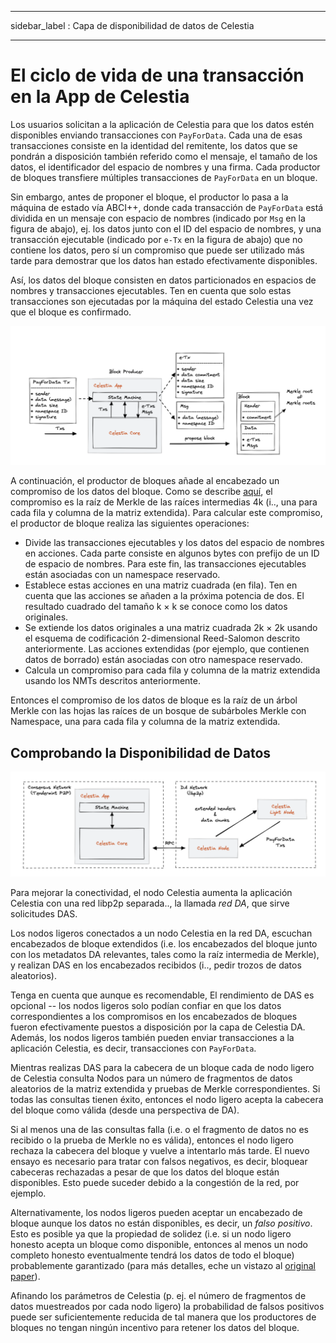 - - -
sidebar_label : Capa de disponibilidad de datos de Celestia
- - -

# El ciclo de vida de una transacción en la App de Celestia

Los usuarios solicitan a la aplicación de Celestia para que los datos estén disponibles enviando transacciones con `PayForData`. Cada una de esas transacciones consiste en la identidad del remitente, los datos que se pondrán a disposición también referido como el mensaje, el tamaño de los datos, el identificador del espacio de nombres y una firma. Cada productor de bloques transfiere múltiples transacciones de `PayForData` en un bloque.

Sin embargo, antes de proponer el bloque, el productor lo pasa a la máquina de estado vía ABCI++, donde cada transacción de `PayForData` está dividida en un mensaje con espacio de nombres (indicado por `Msg` en la figura de abajo), ej. los datos junto con el ID del espacio de nombres, y una transacción ejecutable (indicado por `e-Tx` en la figura de abajo) que no contiene los datos, pero sí un compromiso que puede ser utilizado más tarde para demostrar que los datos han estado efectivamente disponibles.

Así, los datos del bloque consisten en datos particionados en espacios de nombres y transacciones ejecutables. Ten en cuenta que solo estas transacciones son ejecutadas por la máquina del estado Celestia una vez que el bloque es confirmado.

![El ciclo de vida de una transacción en la App de Celestia](/img/concepts/tx-lifecycle.png)

A continuación, el productor de bloques añade al encabezado un compromiso de los datos del bloque. Como se describe [aquí](./data-availability-layer.md#fraud-proofs-of-incorrectly-extended-data), el compromiso es la raíz de Merkle de las raíces intermedias 4k (i.., una para cada fila y columna de la matriz extendida). Para calcular este compromiso, el productor de bloque realiza las siguientes operaciones:

- Divide las transacciones ejecutables y los datos del espacio de nombres en acciones. Cada parte consiste en algunos bytes con prefijo de un ID de espacio de nombres. Para este fin, las transacciones ejecutables están asociadas con un namespace reservado.
- Establece estas acciones en una matriz cuadrada (en fila). Ten en cuenta que las acciones se añaden a la próxima potencia de dos. El resultado cuadrado del tamaño k × k se conoce como los datos originales.
- Se extiende los datos originales a una matriz cuadrada 2k × 2k usando el esquema de codificación 2-dimensional Reed-Salomon descrito anteriormente. Las acciones extendidas (por ejemplo, que contienen datos de borrado) están asociadas con otro namespace reservado.
- Calcula un compromiso para cada fila y columna de la matriz extendida usando los NMTs descritos anteriormente.

Entonces el compromiso de los datos de bloque es la raíz de un árbol Merkle con las hojas las raíces de un bosque de subárboles Merkle con Namespace, una para cada fila y columna de la matriz extendida.

## Comprobando la Disponibilidad de Datos

![Red DA](/img/concepts/consensus-da.png)

Para mejorar la conectividad, el nodo Celestia aumenta la aplicación Celestia con una red libp2p separada.., la llamada _red DA_, que sirve solicitudes DAS.

Los nodos ligeros conectados a un nodo Celestia en la red DA, escuchan encabezados de bloque extendidos (i.e. los encabezados del bloque junto con los metadatos DA relevantes, tales como la raíz intermedia de Merkle), y realizan DAS en los encabezados recibidos (i.., pedir trozos de datos aleatorios).

Tenga en cuenta que aunque es recomendable, El rendimiento de DAS es opcional -- los nodos ligeros solo podían confiar en que los datos correspondientes a los compromisos en los encabezados de bloques fueron efectivamente puestos a disposición por la capa de Celestia DA. Además, los nodos ligeros también pueden enviar transacciones a la aplicación Celestia, es decir, transacciones con `PayForData`.

Mientras realizas DAS para la cabecera de un bloque cada de nodo ligero de Celestia consulta Nodos para un número de fragmentos de datos aleatorios de la matriz extendida y pruebas de Merkle correspondientes. Si todas las consultas tienen éxito, entonces el nodo ligero acepta la cabecera del bloque como válida (desde una perspectiva de DA).

Si al menos una de las consultas falla (i.e. o el fragmento de datos no es recibido o la prueba de Merkle no es válida), entonces el nodo ligero rechaza la cabecera del bloque y vuelve a intentarlo más tarde. El nuevo ensayo es necesario para tratar con falsos negativos, es decir, bloquear cabeceras rechazadas a pesar de que los datos del bloque están disponibles. Esto puede suceder debido a la congestión de la red, por ejemplo.

Alternativamente, los nodos ligeros pueden aceptar un encabezado de bloque aunque los datos no están disponibles, es decir, un _falso positivo_. Esto es posible ya que la propiedad de solidez (i.e. si un nodo ligero honesto acepta un bloque como disponible, entonces al menos un nodo completo honesto eventualmente tendrá los datos de todo el bloque) probablemente garantizado (para más detalles, eche un vistazo al [original paper](https://arxiv.org/abs/1809.09044)).

Afinando los parámetros de Celestia (p. ej. el número de fragmentos de datos muestreados por cada nodo ligero) la probabilidad de falsos positivos puede ser suficientemente reducida de tal manera que los productores de bloques no tengan ningún incentivo para retener los datos del bloque.
